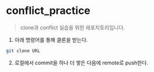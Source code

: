 # conflict_practice
>clone과 conflict 실습을 위한 레포지토리입니다. 

1. 아래 명령어를 통해 클론을 받는다. 
```bash
git clone URL
```

2. 로컬에서 commit을 하나 더 쌓은 다음에 remote로 push한다. 

